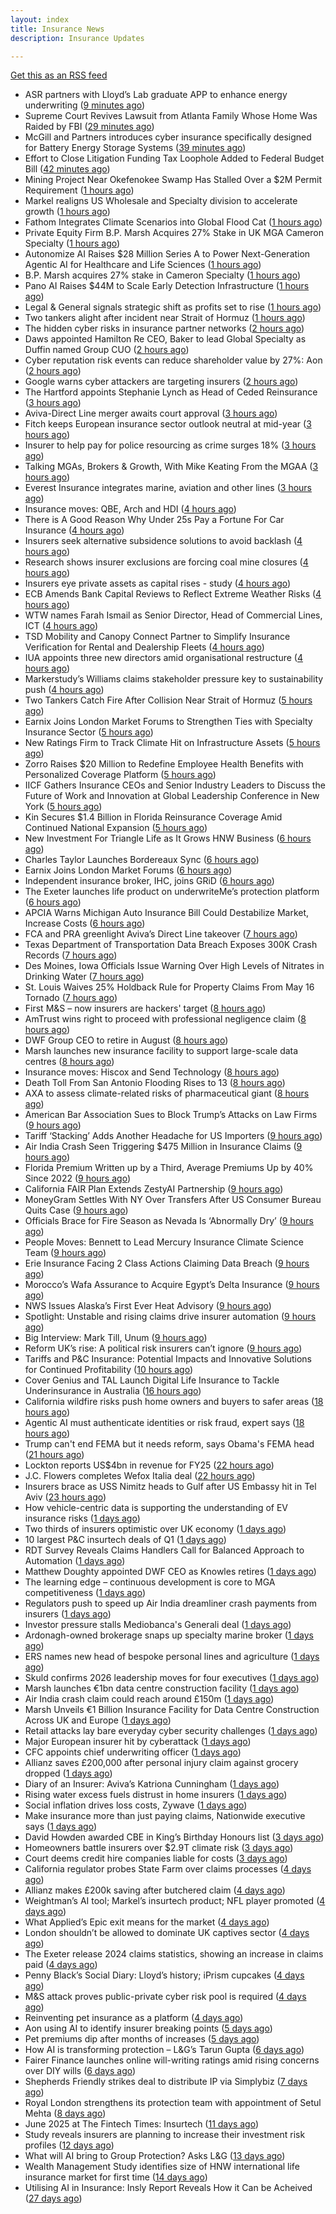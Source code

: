 ```yaml
---
layout: index
title: Insurance News
description: Insurance Updates

---
```


[Get this as an RSS feed](/insurance.rss)

<!-- news_marker starts -->
- ASR partners with Lloyd’s Lab graduate APP to enhance energy underwriting ([9 minutes ago](https://www.reinsurancene.ws/asr-partners-with-lloyds-lab-graduate-app-to-enhance-energy-underwriting/))
- Supreme Court Revives Lawsuit from Atlanta Family Whose Home Was Raided by FBI ([29 minutes ago](https://www.insurancejournal.com/news/southeast/2025/06/17/828132.htm))
- McGill and Partners introduces cyber insurance specifically designed for Battery Energy Storage Systems ([39 minutes ago](https://www.reinsurancene.ws/mcgill-and-partners-introduces-cyber-insurance-specifically-designed-for-battery-energy-storage-systems/))
- Effort to Close Litigation Funding Tax Loophole Added to Federal Budget Bill ([42 minutes ago](https://www.insurancejournal.com/news/national/2025/06/17/828109.htm))
- Mining Project Near Okefenokee Swamp Has Stalled Over a $2M Permit Requirement ([1 hours ago](https://www.insurancejournal.com/news/southeast/2025/06/17/828126.htm))
- Markel realigns US Wholesale and Specialty division to accelerate growth ([1 hours ago](https://www.reinsurancene.ws/markel-realigns-us-wholesale-and-specialty-division-to-accelerate-growth/))
- Fathom Integrates Climate Scenarios into Global Flood Cat ([1 hours ago](https://insurance-edge.net/2025/06/17/fathom-integrates-climate-scenarios-into-global-flood-cat/))
- Private Equity Firm B.P. Marsh Acquires 27% Stake in UK MGA Cameron Specialty ([1 hours ago](https://www.insurancejournal.com/news/international/2025/06/17/828104.htm))
- Autonomize AI Raises $28 Million Series A to Power Next-Generation Agentic AI for Healthcare and Life Sciences ([1 hours ago](https://www.insurtechinsights.com/autonomize-ai-raises-28-million-series-a-to-power-next-generation-agentic-ai-for-healthcare-and-life-sciences/))
- B.P. Marsh acquires 27% stake in Cameron Specialty ([1 hours ago](https://www.reinsurancene.ws/b-p-marsh-acquires-27-stake-in-cameron-specialty/))
- Pano AI Raises $44M to Scale Early Detection Infrastructure ([1 hours ago](https://www.insurtechinsights.com/pano-ai-raises-44m-to-scale-early-detection-infrastructure/))
- Legal & General signals strategic shift as profits set to rise ([1 hours ago](https://www.insurancebusinessmag.com/uk/news/breaking-news/legal-and-general-signals-strategic-shift-as-profits-set-to-rise-539374.aspx))
- Two tankers alight after incident near Strait of Hormuz ([1 hours ago](https://www.insurancebusinessmag.com/uk/news/marine/two-tankers-alight-after-incident-near-strait-of-hormuz-539368.aspx))
- The hidden cyber risks in insurance partner networks ([2 hours ago](https://www.dig-in.com/news/the-hidden-cyber-risks-in-insurance-partner-networks))
- Daws appointed Hamilton Re CEO, Baker to lead Global Specialty as Duffin named Group CUO ([2 hours ago](https://www.reinsurancene.ws/daws-appointed-hamilton-re-ceo-baker-to-lead-global-specialty-as-duffin-named-group-cuo/))
- Cyber reputation risk events can reduce shareholder value by 27%: Aon ([2 hours ago](https://www.reinsurancene.ws/cyber-reputation-risk-events-can-reduce-shareholder-value-by-27-aon/))
- Google warns cyber attackers are targeting insurers ([2 hours ago](https://www.postonline.co.uk/commercial/7957954/google-warns-cyber-attackers-are-targeting-insurers))
- The Hartford appoints Stephanie Lynch as Head of Ceded Reinsurance ([3 hours ago](https://www.reinsurancene.ws/the-hartford-appoints-stephanie-lynch-as-head-of-ceded-reinsurance/))
- Aviva-Direct Line merger awaits court approval ([3 hours ago](https://www.insurancebusinessmag.com/uk/news/breaking-news/avivadirect-line-merger-awaits-court-approval-539345.aspx))
- Fitch keeps European insurance sector outlook neutral at mid-year ([3 hours ago](https://www.reinsurancene.ws/fitch-keeps-european-insurance-sector-outlook-neutral-at-mid-year/))
- Insurer to help pay for police resourcing as crime surges 18% ([3 hours ago](https://www.insurancebusinessmag.com/uk/news/breaking-news/insurer-to-help-pay-for-police-resourcing-as-crime-surges-18-539344.aspx))
- Talking MGAs, Brokers & Growth, With Mike Keating From the MGAA ([3 hours ago](https://insurance-edge.net/2025/06/17/talking-mgas-brokers-growth-with-mike-keating-from-the-mgaa/))
- Everest Insurance integrates marine, aviation and other lines ([3 hours ago](https://www.insurancebusinessmag.com/uk/news/breaking-news/everest-insurance-integrates-marine-aviation-and-other-lines-539337.aspx))
- Insurance moves: QBE, Arch and HDI ([4 hours ago](https://www.insurancebusinessmag.com/uk/news/breaking-news/insurance-moves-qbe-arch-and-hdi-539335.aspx))
- There is A Good Reason Why Under 25s Pay a Fortune For Car Insurance ([4 hours ago](https://insurance-edge.net/2025/06/17/there-is-a-good-reason-why-under-25s-pay-a-fortune-for-car-insurance/))
- Insurers seek alternative subsidence solutions to avoid backlash ([4 hours ago](https://www.postonline.co.uk/claims/7957932/insurers-seek-alternative-subsidence-solutions-to-avoid-backlash))
- Research shows insurer exclusions are forcing coal mine closures ([4 hours ago](https://www.postonline.co.uk/news/7957953/research-shows-insurer-exclusions-are-forcing-coal-mine-closures))
- Insurers eye private assets as capital rises - study ([4 hours ago](https://www.insurancebusinessmag.com/uk/news/breaking-news/insurers-eye-private-assets-as-capital-rises--study-539334.aspx))
- ECB Amends Bank Capital Reviews to Reflect Extreme Weather Risks ([4 hours ago](https://www.insurancejournal.com/news/international/2025/06/17/828099.htm))
- WTW names Farah Ismail as Senior Director, Head of Commercial Lines, ICT ([4 hours ago](https://www.reinsurancene.ws/wtw-names-farah-ismail-as-senior-director-head-of-commercial-lines-ict/))
- TSD Mobility and Canopy Connect Partner to Simplify Insurance Verification for Rental and Dealership Fleets ([4 hours ago](https://www.insurtechinsights.com/tsd-mobility-and-canopy-connect-partner-to-simplify-insurance-verification-for-rental-and-dealership-fleets/))
- IUA appoints three new directors amid organisational restructure ([4 hours ago](https://www.reinsurancene.ws/iua-appoints-three-new-directors-amid-organisational-restructure/))
- Markerstudy’s Williams claims stakeholder pressure key to sustainability push ([4 hours ago](https://www.postonline.co.uk/news/7957950/markerstudy%E2%80%99s-williams-claims-stakeholder-pressure-key-to-sustainability-push))
- Two Tankers Catch Fire After Collision Near Strait of Hormuz ([5 hours ago](https://www.insurancejournal.com/news/international/2025/06/17/828095.htm))
- Earnix Joins London Market Forums to Strengthen Ties with Specialty Insurance Sector ([5 hours ago](https://www.insurtechinsights.com/earnix-joins-london-market-forums-to-strengthen-ties-with-specialty-insurance-sector/))
- New Ratings Firm to Track Climate Hit on Infrastructure Assets ([5 hours ago](https://www.insurancejournal.com/news/international/2025/06/17/828090.htm))
- Zorro Raises $20 Million to Redefine Employee Health Benefits with Personalized Coverage Platform ([5 hours ago](https://www.insurtechinsights.com/zorro-raises-20-million-to-redefine-employee-health-benefits-with-personalized-coverage-platform/))
- IICF Gathers Insurance CEOs and Senior Industry Leaders to Discuss the Future of Work and Innovation at Global Leadership Conference in New York ([5 hours ago](https://www.insurancejournal.com/services/newswire/2025/06/17/828003.htm))
- Kin Secures $1.4 Billion in Florida Reinsurance Coverage Amid Continued National Expansion ([5 hours ago](https://www.insurtechinsights.com/kin-secures-1-4-billion-in-florida-reinsurance-coverage-amid-continued-national-expansion/))
- New Investment For Triangle Life as It Grows HNW Business ([6 hours ago](https://insurance-edge.net/2025/06/17/new-investment-for-triangle-life-as-it-grows-hnw-business/))
- Charles Taylor Launches Bordereaux Sync ([6 hours ago](https://insurance-edge.net/2025/06/17/charles-taylor-launches-bordereaux-sync/))
- Earnix Joins London Market Forums ([6 hours ago](https://insurance-edge.net/2025/06/17/earnix-joins-london-market-forums/))
- Independent insurance broker, IHC, joins GRiD ([6 hours ago](https://ifamagazine.com/independent-insurance-broker-ihc-joins-grid/))
- The Exeter launches life product on underwriteMe’s protection platform ([6 hours ago](https://ifamagazine.com/the-exeter-launches-life-product-on-underwritemes-protection-platform/))
- APCIA Warns Michigan Auto Insurance Bill Could Destabilize Market, Increase Costs ([6 hours ago](https://www.insurancejournal.com/news/midwest/2025/06/17/828037.htm))
- FCA and PRA greenlight Aviva’s Direct Line takeover ([7 hours ago](https://www.postonline.co.uk/news/7957952/fca-and-pra-greenlight-aviva%E2%80%99s-direct-line-takeover))
- Texas Department of Transportation Data Breach Exposes 300K Crash Records ([7 hours ago](https://www.insurancejournal.com/news/southcentral/2025/06/17/828027.htm))
- Des Moines, Iowa Officials Issue Warning Over High Levels of Nitrates in Drinking Water ([7 hours ago](https://www.insurancejournal.com/news/midwest/2025/06/17/827958.htm))
- St. Louis Waives 25% Holdback Rule for Property Claims From May 16 Tornado ([7 hours ago](https://www.insurancejournal.com/news/midwest/2025/06/17/827994.htm))
- First M&S – now insurers are hackers' target ([8 hours ago](https://www.insurancebusinessmag.com/uk/news/cyber/first-mands--now-insurers-are-hackers-target-539311.aspx))
- AmTrust wins right to proceed with professional negligence claim ([8 hours ago](https://www.insurancebusinessmag.com/uk/news/legal-insights/amtrust-wins-right-to-proceed-with-professional-negligence-claim-539310.aspx))
- DWF Group CEO to retire in August ([8 hours ago](https://www.insurancebusinessmag.com/uk/news/breaking-news/dwf-group-ceo-to-retire-in-august-539309.aspx))
- Marsh launches new insurance facility to support large-scale data centres ([8 hours ago](https://www.insurancebusinessmag.com/uk/news/construction-engineering/marsh-launches-new-insurance-facility-to-support-largescale-data-centres-539308.aspx))
- Insurance moves: Hiscox and Send Technology ([8 hours ago](https://www.insurancebusinessmag.com/uk/news/breaking-news/insurance-moves-hiscox-and-send-technology-539307.aspx))
- Death Toll From San Antonio Flooding Rises to 13 ([8 hours ago](https://www.insurancejournal.com/news/southcentral/2025/06/17/828023.htm))
- AXA to assess climate-related risks of pharmaceutical giant ([8 hours ago](https://www.insurancebusinessmag.com/uk/news/environmental/axa-to-assess-climaterelated-risks-of-pharmaceutical-giant-539306.aspx))
- American Bar Association Sues to Block Trump’s Attacks on Law Firms ([9 hours ago](https://www.insurancejournal.com/news/national/2025/06/17/828046.htm))
- Tariff ‘Stacking’ Adds Another Headache for US Importers ([9 hours ago](https://www.insurancejournal.com/news/national/2025/06/17/828057.htm))
- Air India Crash Seen Triggering $475 Million in Insurance Claims ([9 hours ago](https://www.insurancejournal.com/news/international/2025/06/17/827965.htm))
- Florida Premium Written up by a Third, Average Premiums Up by 40% Since 2022 ([9 hours ago](https://www.insurancejournal.com/news/southeast/2025/06/17/827996.htm))
- California FAIR Plan Extends ZestyAI Partnership ([9 hours ago](https://www.insurancejournal.com/news/west/2025/06/17/827986.htm))
- MoneyGram Settles With NY Over Transfers After US Consumer Bureau Quits Case ([9 hours ago](https://www.insurancejournal.com/news/east/2025/06/17/828072.htm))
- Officials Brace for Fire Season as Nevada Is ‘Abnormally Dry’ ([9 hours ago](https://www.insurancejournal.com/news/west/2025/06/17/827971.htm))
- People Moves: Bennett to Lead Mercury Insurance Climate Science Team ([9 hours ago](https://www.insurancejournal.com/news/west/2025/06/17/826981.htm))
- Erie Insurance Facing 2 Class Actions Claiming Data Breach ([9 hours ago](https://www.insurancejournal.com/news/east/2025/06/17/828076.htm))
- Morocco’s Wafa Assurance to Acquire Egypt’s Delta Insurance ([9 hours ago](https://www.insurancejournal.com/news/international/2025/06/17/827962.htm))
- NWS Issues Alaska’s First Ever Heat Advisory ([9 hours ago](https://www.insurancejournal.com/news/west/2025/06/17/828033.htm))
- Spotlight: Unstable and rising claims drive insurer automation ([9 hours ago](https://www.postonline.co.uk/market-access/7957900/spotlight-unstable-and-rising-claims-drive-insurer-automation))
- Big Interview: Mark Till, Unum ([9 hours ago](https://www.postonline.co.uk/personal/7957584/big-interview-mark-till%C2%A0unum))
- Reform UK’s rise: A political risk insurers can’t ignore ([9 hours ago](https://www.postonline.co.uk/regulation/7957853/reform-uk%E2%80%99s-rise-a-political-risk-insurers-can%E2%80%99t-ignore))
- Tariffs and P&C Insurance: Potential Impacts and Innovative Solutions for Continued Profitability ([10 hours ago](https://www.insurancejournal.com/blogs/agentsync/2025/06/17/827552.htm))
- Cover Genius and TAL Launch Digital Life Insurance to Tackle Underinsurance in Australia ([16 hours ago](https://www.insurtechinsights.com/cover-genius-and-tal-launch-digital-life-insurance-to-tackle-underinsurance-in-australia/))
- California wildfire risks push home owners and buyers to safer areas ([18 hours ago](https://www.dig-in.com/news/california-fire-risks-push-home-owners-to-safer-areas))
- Agentic AI must authenticate identities or risk fraud, expert says ([18 hours ago](https://www.dig-in.com/news/agentic-ai-must-authenticate-identities-or-risk-fraud-expert-says))
- Trump can't end FEMA but it needs reform, says Obama's FEMA head ([21 hours ago](https://www.dig-in.com/articles/trump-cant-end-fema-it-needs-reform-says-obamas-fema-head))
- Lockton reports US$4bn in revenue for FY25 ([22 hours ago](https://www.insurancebusinessmag.com/uk/news/breaking-news/lockton-reports-us4bn-in-revenue-for-fy25-539236.aspx))
- J.C. Flowers completes Wefox Italia deal ([22 hours ago](https://www.insurancebusinessmag.com/uk/news/breaking-news/j-c--flowers-completes-wefox-italia-deal-539232.aspx))
- Insurers brace as USS Nimitz heads to Gulf after US Embassy hit in Tel Aviv ([23 hours ago](https://www.insurancebusinessmag.com/uk/news/breaking-news/insurers-brace-as-uss-nimitz-heads-to-gulf-after-us-embassy-hit-in-tel-aviv-539219.aspx))
- How vehicle-centric data is supporting the understanding of EV insurance risks ([1 days ago](https://www.insurtechinsights.com/how-vehicle-centric-data-is-supporting-the-understanding-of-ev-insurance-risks/))
- Two thirds of insurers optimistic over UK economy ([1 days ago](https://www.postonline.co.uk/news/7957948/two-thirds-of-insurers-optimistic-over-uk-economy))
- 10 largest P&C insurtech deals of Q1 ([1 days ago](https://www.dig-in.com/list/10-largest-p-c-insurtech-deals-of-q1))
- RDT Survey Reveals Claims Handlers Call for Balanced Approach to Automation ([1 days ago](https://www.insurtechinsights.com/rdt-survey-reveals-claims-handlers-call-for-balanced-approach-to-automation/))
- Matthew Doughty appointed DWF CEO as Knowles retires ([1 days ago](https://www.postonline.co.uk/news/7957947/matthew-doughty-appointed-dwf-ceo-as-knowles-retires))
- The learning edge – continuous development is core to MGA competitiveness ([1 days ago](https://www.insurancebusinessmag.com/uk/news/columns/the-learning-edge--continuous-development-is-core-to-mga-competitiveness-539179.aspx))
- Regulators push to speed up Air India dreamliner crash payments from insurers ([1 days ago](https://www.insurancebusinessmag.com/uk/news/breaking-news/regulators-push-to-speed-up-air-india-dreamliner-crash-payments-from-insurers-539177.aspx))
- Investor pressure stalls Mediobanca's Generali deal ([1 days ago](https://www.insurancebusinessmag.com/uk/news/breaking-news/investor-pressure-stalls-mediobancas-generali-deal-539174.aspx))
- Ardonagh-owned brokerage snaps up specialty marine broker ([1 days ago](https://www.insurancebusinessmag.com/uk/news/marine/ardonaghowned-brokerage-snaps-up-specialty-marine-broker-539173.aspx))
- ERS names new head of bespoke personal lines and agriculture ([1 days ago](https://www.insurancebusinessmag.com/uk/news/breaking-news/ers-names-new-head-of-bespoke-personal-lines-and-agriculture-539172.aspx))
- Skuld confirms 2026 leadership moves for four executives ([1 days ago](https://www.insurancebusinessmag.com/uk/news/breaking-news/skuld-confirms-2026-leadership-moves-for-four-executives-539171.aspx))
- Marsh launches €1bn data centre construction facility ([1 days ago](https://www.postonline.co.uk/technology/7957944/marsh-launches-%E2%82%AC1bn-data-centre-construction-facility))
- Air India crash claim could reach around £150m ([1 days ago](https://www.postonline.co.uk/commercial/7957943/air-india-crash-claim-could-reach-around-%C2%A3150m))
- Marsh Unveils €1 Billion Insurance Facility for Data Centre Construction Across UK and Europe ([1 days ago](https://www.insurtechinsights.com/marsh-unveils-e1-billion-insurance-facility-for-data-centre-construction-across-uk-and-europe/))
- Retail attacks lay bare everyday cyber security challenges ([1 days ago](https://www.postonline.co.uk/commercial/7957940/retail-attacks-lay-bare-everyday-cyber-security-challenges))
- Major European insurer hit by cyberattack ([1 days ago](https://www.insurancebusinessmag.com/uk/news/cyber/major-european-insurer-hit-by-cyberattack-539138.aspx))
- CFC appoints chief underwriting officer ([1 days ago](https://www.insurancebusinessmag.com/uk/news/breaking-news/cfc-appoints-chief-underwriting-officer-539134.aspx))
- Allianz saves £200,000 after personal injury claim against grocery dropped ([1 days ago](https://www.insurancebusinessmag.com/uk/news/legal-insights/allianz-saves-200000-after-personal-injury-claim-against-grocery-dropped-539133.aspx))
- Diary of an Insurer: Aviva’s Katriona Cunningham ([1 days ago](https://www.postonline.co.uk/claims/7957489/diary-of-an-insurer-aviva%E2%80%99s-katriona-cunningham))
- Rising water excess fuels distrust in home insurers ([1 days ago](https://www.postonline.co.uk/personal/7957731/rising-water-excess-fuels-distrust-in-home-insurers))
- Social inflation drives loss costs, Zywave ([1 days ago](https://www.dig-in.com/news/social-inflation-drives-loss-costs-zywave))
- Make insurance more than just paying claims, Nationwide executive says ([1 days ago](https://www.dig-in.com/news/make-insurance-more-than-paying-claims-nationwide-exec-says))
- David Howden awarded CBE in King’s Birthday Honours list ([3 days ago](https://www.postonline.co.uk/news/7957942/david-howden-awarded-cbe-in-king%E2%80%99s-birthday-honours-list))
- Homeowners battle insurers over $2.9T climate risk ([3 days ago](https://www.dig-in.com/articles/homeowners-battle-insurers-over-2-9t-climate-risk))
- Court deems credit hire companies liable for costs ([3 days ago](https://www.postonline.co.uk/news/7957939/court-deems-credit-hire-companies-liable-for-costs))
- California regulator probes State Farm over claims processes ([4 days ago](https://www.dig-in.com/articles/california-regulator-probes-state-farm-over-claims-processes))
- Allianz makes £200k saving after butchered claim ([4 days ago](https://www.postonline.co.uk/market-access/claims-fraud/7957937/allianz-makes-%C2%A3200k-saving-after-butchered-claim))
- Weightman’s AI tool; Markel’s insurtech product; NFL player promoted ([4 days ago](https://www.postonline.co.uk/news/7957911/weightman%E2%80%99s-ai-tool-markel%E2%80%99s-insurtech-product-nfl-player-promoted))
- What Applied’s Epic exit means for the market ([4 days ago](https://www.postonline.co.uk/commercial/7957935/what-applied%E2%80%99s-epic-exit-means-for-the-market))
- London shouldn’t be allowed to dominate UK captives sector ([4 days ago](https://www.postonline.co.uk/commercial/7957933/london-shouldn%E2%80%99t-be-allowed-to-dominate-uk-captives-sector))
- The Exeter release 2024 claims statistics, showing an increase in claims paid ([4 days ago](https://ifamagazine.com/the-exeter-release-2024-claims-statistics-showing-an-increase-in-claims-paid/))
- Penny Black’s Social Diary: Lloyd’s history; iPrism cupcakes ([4 days ago](https://www.postonline.co.uk/people/7957721/penny-black%E2%80%99s-social-diary-lloyd%E2%80%99s-history-iprism-cupcakes))
- M&S attack proves public-private cyber risk pool is required ([4 days ago](https://www.postonline.co.uk/commercial/7957915/ms-attack-proves-public-private-cyber-risk-pool-is-required))
- Reinventing pet insurance as a platform ([4 days ago](https://www.dig-in.com/opinion/reinventing-pet-insurance-as-a-platform))
- Aon using AI to identify insurer breaking points ([5 days ago](https://www.postonline.co.uk/commercial/7957931/aon-using-ai-to-identify-insurer-breaking-points))
- Pet premiums dip after months of increases ([5 days ago](https://www.postonline.co.uk/personal/7957929/pet-premiums-dip-after-months-of-increases))
- How AI is transforming protection – L&G’s Tarun Gupta ([6 days ago](https://ifamagazine.com/what-does-ai-mean-for-digital-health-and-wellbeing/))
- Fairer Finance launches online will-writing ratings amid rising concerns over DIY wills ([6 days ago](https://ifamagazine.com/fairer-finance-launches-online-will-writing-ratings-amid-rising-concerns-over-diy-wills/))
- Shepherds Friendly strikes deal to distribute IP via Simplybiz ([7 days ago](https://ifamagazine.com/shepherds-friendly-strikes-deal-to-distribute-ip-via-simplybiz/))
- Royal London strengthens its protection team with appointment of Setul Mehta ([8 days ago](https://ifamagazine.com/royal-london-strengthens-its-protection-team-with-appointment-of-setul-mehta/))
- June 2025 at The Fintech Times: Insurtech ([11 days ago](https://thefintechtimes.com/june-2025-at-the-fintech-times-insurtech/))
- Study reveals insurers are planning to increase their investment risk profiles ([12 days ago](https://ifamagazine.com/study-reveals-insurers-are-planning-to-increase-their-investment-risk-profiles/))
- What will AI bring to Group Protection? Asks L&G ([13 days ago](https://ifamagazine.com/what-will-ai-bring-to-group-protection-asks-lg/))
- Wealth Management Study identifies size of HNW international life insurance market for first time ([14 days ago](https://ifamagazine.com/wealth-management-study-identifies-size-of-hnw-international-life-insurance-market-for-first-time/))
- Utilising AI in Insurance: Insly Report Reveals How it Can be Acheived ([27 days ago](https://thefintechtimes.com/utilising-ai-in-insurance-insly-report-reveals-how-it-can-be-acheived/))

<!-- news_marker ends -->